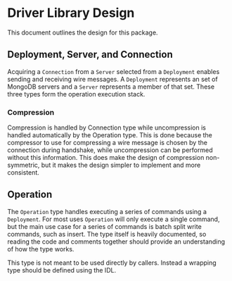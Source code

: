# Driver Library Design

This document outlines the design for this package.

## Deployment, Server, and Connection

Acquiring a `Connection` from a `Server` selected from a `Deployment` enables sending and receiving
wire messages. A `Deployment` represents an set of MongoDB servers and a `Server` represents a
member of that set. These three types form the operation execution stack.

### Compression

Compression is handled by Connection type while uncompression is handled automatically by the
Operation type. This is done because the compressor to use for compressing a wire message is
chosen by the connection during handshake, while uncompression can be performed without this
information. This does make the design of compression non-symmetric, but it makes the design simpler
to implement and more consistent.

## Operation

The `Operation` type handles executing a series of commands using a `Deployment`. For most uses
`Operation` will only execute a single command, but the main use case for a series of commands is
batch split write commands, such as insert. The type itself is heavily documented, so reading the
code and comments together should provide an understanding of how the type works.

This type is not meant to be used directly by callers. Instead a wrapping type should be defined
using the IDL.
